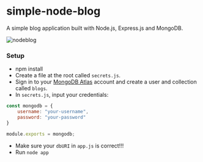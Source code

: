 # simple-node-blog
A simple blog application built with Node.js, Express.js and MongoDB.


![nodeblog](https://user-images.githubusercontent.com/56026636/164999067-7e59370c-c4e2-4114-8f0a-f344bb92335a.png)

### Setup
* npm install
* Create a file at the root called `secrets.js`.
* Sign in to your [MongoDB Atlas](https://www.mongodb.com/) account and create a user and collection called `blogs`.
* In `secrets.js`, input your credentials:
```javascript 
const mongodb = {
    username: "your-username",
    password: "your-password"
}

module.exports = mongodb;
```
* Make sure your `dbURI` in `app.js` is correct!!!
* Run `node app`

